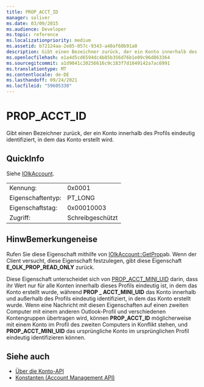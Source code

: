 ```yaml
---
title: PROP_ACCT_ID
manager: soliver
ms.date: 03/09/2015
ms.audience: Developer
ms.topic: reference
ms.localizationpriority: medium
ms.assetid: b72124aa-2e85-057c-9343-a40af60b91a0
description: Gibt einen Bezeichner zurück, der ein Konto innerhalb des Profils eindeutig identifiziert, in dem das Konto erstellt wird.
ms.openlocfilehash: e1a4d5cd6594dc4b85b356d76b1e09c96d863364
ms.sourcegitcommit: a1d9041c20256616c9c183f7d1049142a7ac6991
ms.translationtype: MT
ms.contentlocale: de-DE
ms.lasthandoff: 09/24/2021
ms.locfileid: "59605330"
---
```

# <a name="prop_acct_id"></a>PROP_ACCT_ID

Gibt einen Bezeichner zurück, der ein Konto innerhalb des Profils eindeutig identifiziert, in dem das Konto erstellt wird.
  
## <a name="quick-info"></a>QuickInfo

Siehe [IOlkAccount](iolkaccount.md).
  
|||
|:-----|:-----|
|Kennung:  <br/> |0x0001  <br/> |
|Eigenschaftentyp:  <br/> |PT_LONG  <br/> |
|Eigenschaftstag:  <br/> |0x00010003  <br/> |
|Zugriff:  <br/> |Schreibgeschützt  <br/> |
   
## <a name="remarks"></a>HinwBemerkungeneise

Rufen Sie diese Eigenschaft mithilfe von [IOlkAccount::GetProp](iolkaccount-getprop.md)ab. Wenn der Client versucht, diese Eigenschaft festzulegen, gibt diese Eigenschaft **E_OLK_PROP_READ_ONLY** zurück. 
  
Diese Eigenschaft unterscheidet sich von [PROP_ACCT_MINI_UID](prop_acct_mini_uid.md) darin, dass ihr Wert nur für alle Konten innerhalb dieses Profils eindeutig ist, in dem das Konto erstellt wurde, während **PROP \_ ACCT_MINI_UID** das Konto innerhalb und außerhalb des Profils eindeutig identifiziert, in dem das Konto erstellt wurde. Wenn eine Nachricht mit diesen Eigenschaften auf einen zweiten Computer mit einem anderen Outlook-Profil und verschiedenen Kontengruppen übertragen wird, können **PROP_ACCT_ID** möglicherweise mit einem Konto im Profil des zweiten Computers in Konflikt stehen, und **PROP_ACCT_MINI_UID** das ursprüngliche Konto im ursprünglichen Profil eindeutig identifizieren können. 
  
## <a name="see-also"></a>Siehe auch

- [Über die Konto-API](about-the-account-management-api.md)  
- [Konstanten (Account Management API)](constants-account-management-api.md)

